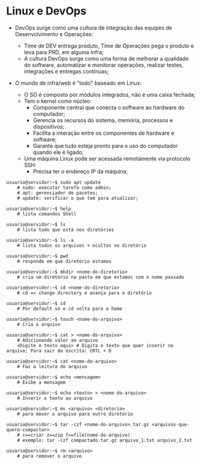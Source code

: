 # Linux e DevOps
- DevOps surge como uma cultura de integração das equipes de Desenvolvimento e Operações:
    - Time de DEV entrega produto, Time de Operações pega o produto e leva para PRD, em alguma Infra;
    - A cultura DevOps surge como uma forma de melhorar a qualidade do software, automatizar e monitorar operações, realizar testes, integrações e entregas contínuas;

- O mundo de infra/web é "todo" baseado em Linux:
    - O SO é composto por módulos integrados, não é uma caixa fechada;
    - Tem o kernel como núcleo:
        - Componente central que conecta o software ao hardware do computador;
        - Gerencia os recursos do sistema, memória, processos e dispositivos;
        - Facilita a interação entre os componentes de hardware e software;
        - Garante que tudo esteja pronto para o uso do computador quando ele é ligado;
    - Uma máquina Linux pode ser acessada remotamente via protocolo SSH:
        - Precisa ter o endereço IP da máquina;

```shell
usuario@servidor:~$ sudo apt update 
    # sudo: executar tarefa como admin; 
    # apt: gerenciador de pacotes; 
    # update: verificar o que tem para atualizar;

usuario@servidor:~$ help 
    # lista comandos Shell

usuario@servidor:~$ ls  
    # lista tudo que está nos diretórios

usuario@servidor:~$ ls -a 
    # lista todos os arquivos + ocultos no diretório

usuario@servidor:~$ pwd 
    # responde em que diretório estamos

usuario@servidor:~$ mkdir <nome-do-diretorio> 
    # cria um diretório na pasta em que estamos com o nome passado

usuario@servidor:~$ cd <nome-do-diretorio> 
    # cd == change directory e avança para o diretório

usuario@servidor:~$ cd 
    # Por default só o cd volta para o home

usuario@servidor:~$ touch <nome-do-arquivo> 
    # Cria o arquivo

usuario@servidor:~$ cat > <nome-do-arquivo> 
    # Adicionando valor ao arquivo
    <Digite o texto aqui> # Digita o texto que quer inserir no arquivo; Para sair da escrita: CRTL + D

usuario@servidor:~$ cat <nome-do-arquivo> 
    # Faz a leitura do arquivo

usuario@servidor:~$ echo <mensagem> 
    # Exibe a mensagem 

usuario@servidor:~$ echo <texto> > <nome-do-arquivo> 
    # Inserir o texto ao arquivo

usuario@servidor:~$ mv <arquivo> <diretorio> 
    # para mover o arquivo para outro diretório

usuario@servidor:~$ tar -czf <nome-do-arquivo>.tar.gz <arquivos-que-quero-compactar> 
    # c==criar z==zip f==file(nome-do-arquivo)
	# exemplo: tar -czf compactado.tar.gz arquivo_1.txt arquivo_2.txt

usuario@servidor:~$ rm <arquivo> 
    # para remover o arquivo
```
